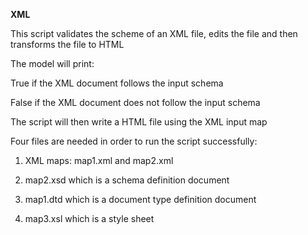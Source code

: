 **XML**

This script validates the scheme of an XML file, edits the file and then transforms the file to HTML

The model will print:

True if the XML document follows the input schema

False if the XML document does not follow the input schema

The script will then write a HTML file using the XML input map


Four files are needed in order to run the script successfully:

1. XML maps: map1.xml and map2.xml

2. map2.xsd which is a schema definition document 

3. map1.dtd which is a document type definition document 

4. map3.xsl which is a style sheet

